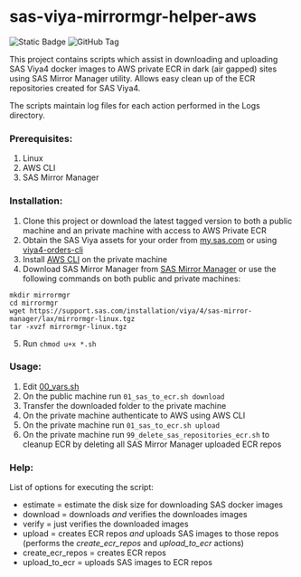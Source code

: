 # sas-viya-mirrormgr-helper-aws

![Static Badge](https://img.shields.io/badge/license-MIT-blue) ![GitHub Tag](https://img.shields.io/github/v/tag/miaeyg/sas-viya-mirrormgr-helper-aws?color=green)



This project contains scripts which assist in downloading and uploading SAS Viya4 docker images to AWS private ECR in dark (air gapped) sites using SAS Mirror Manager utility.
Allows easy clean up of the ECR repositories created for SAS Viya4.

The scripts maintain log files for each action performed in the Logs directory.

### Prerequisites:
1. Linux
2. AWS CLI
3. SAS Mirror Manager 


### Installation:

1. Clone this project or download the latest tagged version to both a public machine and an private machine with access to AWS Private ECR
2. Obtain the SAS Viya assets for your order from [my.sas.com](https://my.sas.com) or using [viya4-orders-cli](https://github.com/sassoftware/viya4-orders-cli) 
2. Install [AWS CLI](https://docs.aws.amazon.com/cli/latest/userguide/getting-started-install.html) on the private machine
3. Download SAS Mirror Manager from [SAS Mirror Manager](https://support.sas.com/en/documentation/install-center/viya/deployment-tools/4/mirror-manager.html) or use the following commands on both public and private machines:
```
mkdir mirrormgr
cd mirrormgr
wget https://support.sas.com/installation/viya/4/sas-mirror-manager/lax/mirrormgr-linux.tgz
tar -xvzf mirrormgr-linux.tgz
```
5. Run `chmod u+x *.sh`

### Usage:

1. Edit [00_vars.sh](00_vars.sh)
2. On the public machine run `01_sas_to_ecr.sh download`
3. Transfer the downloaded folder to the private machine
4. On the private machine authenticate to AWS using AWS CLI
5. On the private machine run `01_sas_to_ecr.sh upload`
6. On the private machine run `99_delete_sas_repositories_ecr.sh` to cleanup ECR by deleting all SAS Mirror Manager uploaded ECR repos

### Help:

List of options for executing the script:

   - estimate = estimate the disk size for downloading SAS docker images  
   - download = downloads _and_ verifies the downloades images  
   - verify = just verifies the downloaded images  
   - upload = creates ECR repos _and_ uploads SAS images to those repos  (performs the _create_ecr_repos_ and _upload_to_ecr_ actions)
   - create_ecr_repos = creates ECR repos  
   - upload_to_ecr = uploads SAS images to ECR repos  